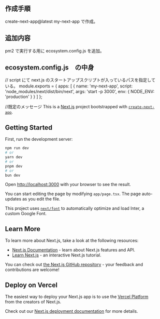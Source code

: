 ## 作成手順  
create-next-app@latest my-next-app で作成。

## 追加内容  
pm2 で実行する用に ecosystem.config.js を追加。

## ecosystem.config.js　の中身 
// script にて next.js のスタートアップスクリプトが入っているパスを指定している。
module.exports = {
    apps: [
      {
        name: 'my-next-app',
        script: 'node_modules/next/dist/bin/next',
        args: 'start -p 3000',
        env: {
          NODE_ENV: 'production'
        }
      }
    ]
  };
  


//既定のメッセージ
This is a [Next.js](https://nextjs.org/) project bootstrapped with [`create-next-app`](https://github.com/vercel/next.js/tree/canary/packages/create-next-app).

## Getting Started

First, run the development server:

```bash
npm run dev
# or
yarn dev
# or
pnpm dev
# or
bun dev
```

Open [http://localhost:3000](http://localhost:3000) with your browser to see the result.

You can start editing the page by modifying `app/page.tsx`. The page auto-updates as you edit the file.

This project uses [`next/font`](https://nextjs.org/docs/basic-features/font-optimization) to automatically optimize and load Inter, a custom Google Font.

## Learn More

To learn more about Next.js, take a look at the following resources:

- [Next.js Documentation](https://nextjs.org/docs) - learn about Next.js features and API.
- [Learn Next.js](https://nextjs.org/learn) - an interactive Next.js tutorial.

You can check out [the Next.js GitHub repository](https://github.com/vercel/next.js/) - your feedback and contributions are welcome!

## Deploy on Vercel

The easiest way to deploy your Next.js app is to use the [Vercel Platform](https://vercel.com/new?utm_medium=default-template&filter=next.js&utm_source=create-next-app&utm_campaign=create-next-app-readme) from the creators of Next.js.

Check out our [Next.js deployment documentation](https://nextjs.org/docs/deployment) for more details.
